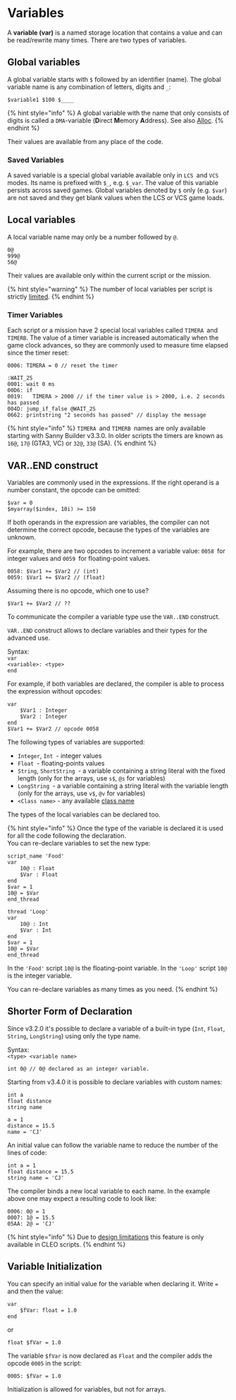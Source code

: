 # Variables

A **variable (var)** is a named storage location that contains a value and can be read/rewrite many times. There are two types of variables.

## Global variables

A global variable starts with `$` followed by an identifier (name).  The global variable name is any combination of letters, digits and `_`:

`$variable1 $100 $____`

{% hint style="info" %}
A global variable with the name that only consists of digits is called a `DMA`-variable (**D**irect **M**emory **A**ddress). See also [Alloc](built-in-commands.md#alloc).
{% endhint %}

Their values are available from any place of the code.

### **Saved Variables**

A saved variable is a special global variable available only in `LCS `and `VCS `modes. Its name is prefixed with `$_`, e.g. `$_var`. The value of this variable persists across saved games. Global variables denoted by `$` only (e.g. `$var`) are not saved and they get blank values when the LCS or VCS game loads.

## Local variables

A local variable name may only be a number followed by `@`.

```
0@ 
999@ 
56@
```

Their values are available only within the current script or the mission.

{% hint style="warning" %}
The number of local variables per script is strictly [limited](../scm-documentation/gta-limits.md).
{% endhint %}

### **Timer Variables**

Each script or a mission have 2 special local variables called `TIMERA `and `TIMERB`. The value of a timer variable is increased automatically when the game clock advances, so they are commonly used to measure time elapsed since the timer reset:

```
0006: TIMERA = 0 // reset the timer

:WAIT_2S
0001: wait 0 ms
00D6: if
0019:   TIMERA > 2000 // if the timer value is > 2000, i.e. 2 seconds has passed
004D: jump_if_false @WAIT_2S
0662: printstring "2 seconds has passed" // display the message
```

{% hint style="info" %}
`TIMERA `and `TIMERB `names are only available starting with Sanny Builder v3.3.0. In older scripts the timers are known as `16@`, `17@` (GTA3, VC) or `32@`, `33@` (SA).
{% endhint %}

## VAR..END construct

Variables are commonly used in the expressions. If the right operand is a number constant, the opcode can be omitted:

```
$var = 0
$myarray($index, 10i) >= 150
```

If both operands in the expression are variables, the compiler can not determine the correct opcode, because the types of the variables are unknown.

For example, there are two opcodes to increment a variable value: `0058 `for integer values and `0059 `for floating-point values.

```
0058: $Var1 += $Var2 // (int)
0059: $Var1 += $Var2 // (float)
```

Assuming there is no opcode, which one to use?

```
$Var1 += $Var2 // ??
```

To communicate the compiler a variable type use the `VAR..END` construct.

`VAR..END` construct allows to declare variables and their types for the advanced use.

Syntax:\
`var`\
`<variable>: <type>`\
`end`

For example, if both variables are declared, the compiler is able to process the expression without opcodes:

```
var
    $Var1 : Integer
    $Var2 : Integer
end
$Var1 += $Var2 // opcode 0058
```

The following types of variables are supported:

* `Integer`, `Int `- integer values
* `Float `- floating-points values
* `String`, `ShortString `- a variable containing a string literal with the fixed length (only for the arrays, use `s$`, `@s` for variables)
* `LongString `- a variable containing a string literal with the variable length (only for the arrays, use `v$`, `@v` for variables)
* `<Class name>` - any available [class name](classes.md)

The types of the local variables can be declared too.

{% hint style="info" %}
Once the type of the variable is declared it is used for all the code following the declaration.\
You can re-declare variables to set the new type:

```
script_name 'Food'
var
    10@ : Float
    $Var : Float
end
$var = 1
10@ = $Var
end_thread

thread 'Loop'
var
    10@ : Int
    $Var : Int
end
$var = 1
10@ = $Var
end_thread
```

In the `'Food'` script `10@` is the floating-point variable. In the `'Loop'` script `10@` is the integer variable.

You can re-declare variables as many times as you need.
{% endhint %}

## Shorter Form of Declaration

Since v3.2.0 it's possible to declare a variable of a built-in type (`Int`, `Float`, `String`, `LongString`) using only the type name.

Syntax:\
`<type> <variable name>`

```
int 0@ // 0@ declared as an integer variable.
```

Starting from v3.4.0 it is possible to declare variables with custom names:

```
int a
float distance
string name

a = 1
distance = 15.5
name = 'CJ'
```

An initial value can follow the variable name to reduce the number of the lines of code:

```
int a = 1
float distance = 15.5
string name = 'CJ'
```

The compiler binds a new local variable to each name. In the example above one may expect a resulting code to look like:

```
0006: 0@ = 1 
0007: 1@ = 15.5 
05AA: 2@ = 'CJ'
```

{% hint style="info" %}
Due to [design limitations](https://github.com/sannybuilder/dev/issues/32) this feature is only available in CLEO scripts.
{% endhint %}

## Variable Initialization

You can specify an initial value for the variable when declaring it. Write `=` and then the value:

```
var
    $fVar: float = 1.0
end
```

or

```
float $fVar = 1.0
```

The variable `$fVar` is now declared as `Float` and the compiler adds the opcode `0005` in the script:

```
0005: $fVar = 1.0
```

Initialization is allowed for variables, but not for arrays.
